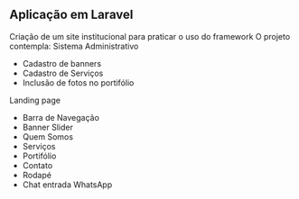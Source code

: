 ## Aplicação em Laravel

Criação de um site institucional para praticar o uso do framework
O projeto contempla:
Sistema Administrativo
- Cadastro de banners
- Cadastro de Serviços
- Inclusão de fotos no portifólio

Landing page
- Barra de Navegação
- Banner Slider
- Quem Somos
- Serviços
- Portifólio
- Contato
- Rodapé
- Chat entrada WhatsApp

